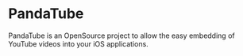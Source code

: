 PandaTube
=========

PandaTube is an OpenSource project to allow the easy embedding of YouTube videos into your iOS applications.
